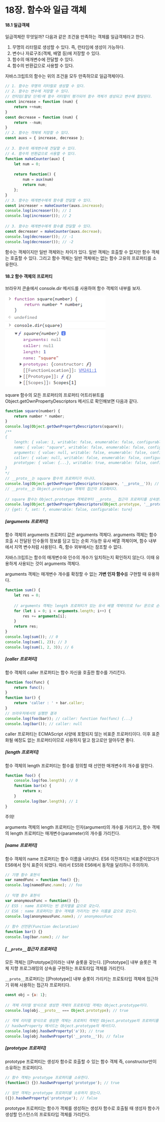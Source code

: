 # 18장. 함수와 일급 객체

#### 18.1 일급객체

일급객체란 무엇일까? 다음과 같은 조건을 만족하는 객체를 일급객체라고 한다.

1. 무명의 리터럴로 생성할 수 있다. 즉, 런타임에 생성이 가능하다.
2. 변수나 자료구조(객체, 배열 등)에 저장할 수 있다.
3. 함수의 매개변수에 전달할 수 있다.
4. 함수의 반환값으로 사용할 수 있다.

자바스크립트의 함수는 위의 조건을 모두 만족하므로 일급객체이다.

```javascript
// 1. 함수는 무명의 리터럴로 생성할 수 있다.
// 2. 함수는 변수에 저장할 수 있다.
// 런타임(할당 단계)에 함수 리터럴이 평가되어 함수 객체가 생성되고 변수에 할당된다.
const increase = function (num) {
    return ++num;
}
const decrease = function (num) {
    return --num;
}
// 2. 함수는 객체에 저장할 수 있다.
const auxs = { increase, decrease };

// 3. 함수의 매개변수에 전달할 수 있다.
// 4. 함수의 반환값으로 사용할 수 있다.
function makeCounter(aux) {
    let num = 0;
    
    return function() {
        num = aux(num)
        return num;
    };
}
// 3. 함수는 매개변수에게 함수를 전달할 수 있다.
const increaser = makeCounter(auxs.increase);
console.log(increaser()); // 1
console.log(increaser()); // 2

// 3. 함수는 매개변수에게 함수를 전달할 수 있다.
const decreaser = makeCounter(auxs.decreae);
console.log(decreaser()); // -1
console.log(decreaser()); // -2
```

함수는 객체이지만 일반 객체와는 차이가 있다. 일반 객체는 호출할 수 없지만 함수 객체는 호출할 수 있다. 그리고 함수 객체는 일반 객체에는 없는 함수 고유의 프로퍼티를 소유한다.

#### 18.2 함수 객체의 프로퍼티

브라우저 콘솔에서 console.dir 메서드를 사용하여 함수 객체의 내부를 보자.

![함수 객체의 프로퍼티](./image/function_property.png)

square 함수의 모든 프로퍼티의 프로퍼티 어트리뷰트를 Object.getOwnPropertyDescriptors 메서드로 확인해보면 다음과 같다.

```javascript
function square(number) {
    return number * number;
}
console.log(Object.getOwnPropertyDescriptors(square));
/**
{
	length: { value: 1, writable: false, enumerable: false, configurable: true },
	name: { value: "square", writable: false, enumerable: false, configurable: true },
	arguments: { value: null, writable: false, enumerable: false, configurable: false },
	caller: { value: null, writable: false, enumerable: false, configurable: false },
	prototype: { value: {...}, writable: true, enumerable: false, configurable: false }
}
*/
// __proto__는 square 함수의 프로퍼티가 아니다.
console.log(Object.getOwnPropertyDescriptors(square, '__proto__')); // undefined
// __proto__는 Object.prototype 객체의 접근자 프로퍼티다.

// square 함수는 Object.prototype 객체로부터 __proto__ 접근자 프로퍼티를 상속받는다.
console.log(Object.getOwnPropertyDescriptors(Object.prototype, '__proto__')) 
// {get: f, set: f, enumerable: false, configurable: ture}
```

##### **[arguments 프로퍼티]**

함수 객체의 arguments 프로퍼티 값은 arguments 객체다. arguments 객체는 함수 호출 시 전달된 인수들의 정보를 담고 있는 순회 가능한 유사 배열 객체이며, 함수 내부에서 지역 변수처럼 사용된다. 즉, 함수 외부에서는 참조할 수 없다.

자바스크립트는 함수의 매개변수와 인수의 개수가 일치하는지 확인하지 않는다. 이때 유용하게 사용되는 것이 arguments 객체다.

arguments 객체는 매개변수 개수를 확정할 수 없는 **가변 인자 함수**를 구현할 때 유용하다.

```javascript
function sum() {
    let res = 0;
    
    // arguments 객체는 length 프로퍼티가 있는 유사 배열 객체이므로 for 문으로 순회할 수 있다.
    for (let i = 0; i < arguments.length; i++) {
        res += arguments[i];
    }
    return res;
}
console.log(sum()); // 0
console.log(sum(1, 2)); // 3
console.log(sum(1, 2, 3)); // 6
```

##### **[caller 프로퍼티]**

함수 객체의 caller 프로퍼티는 함수 자신을 호출한 함수를 가리킨다.

```javascript
function foo(func) {
    return func();
}
function bar() {
    return 'caller : ' + bar.caller;
}
// 브라우저에서의 실행한 결과
console.log(foo(bar)); // caller: function foo(func) {...}
console.log(bar()); // caller: null
```

caller 프로퍼티는 ECMAScript 사양에 포함되지 않는 비표준 프로퍼티이다. 이후 표준화될 예정도 없는 프로퍼티이므로 사용하지 말고 참고로만 알아두면 좋다.

##### **[length 프로퍼티]**

함수 객체의 length 프로퍼티는 함수를 정의할 때 선언한 매개변수의 개수를 말한다.

```javascript
function foo() {
    console.log(foo.length); // 0
    function bar(x) {
        return x;
    }
    console.log(bar.length); // 1
}
```

주의! 

arguments 객체의 length 프로퍼티는 인자(argument)의 개수를 가리키고, 함수 객체의 length 프로퍼티는 매개변수(parameter)의 개수를 가리킨다.

##### **[name 프로퍼티]**

함수 객체의 name 프로퍼티는 함수 이름을 나타낸다. ES6 이전까지는 비표준이었다가 ES6에서 정식 표준이 되었다. 따라서 ES5와 ES6에서 동작을 달리하니 주의하자.

```javascript
// 기명 함수 표현식
var namedFunc = function foo() {};
console.log(namedFunc.name); // foo

// 익명 함수 표현식
var anonymousFunc = function() {};
// ES5 : name 프로퍼티는 빈 문자열을 값으로 갖는다.
// ES6 : name 프로퍼티는 함수 객체를 가리키는 변수 이름을 값으로 갖는다.
console.log(anonymousFunc.name); // anonymousFunc

// 함수 선언문(Function declaration)
function bar() {}
console.log(bar.name); // bar
```

##### **[`__proto__`접근자 프로퍼티]**

모든 객체는 [[Prototype]]이라는 내부 슬롯을 갖는다. [[Prototype]] 내부 슬롯은 객체 지향 프로그래밍의 상속을 구현하는 프로토타입 객체를 가리킨다.

`__proto__`프로퍼티는 [[Prototype]] 내부 슬롯이 가리키는 프로토타입 객체에 접근하기 위해 사용하는 접근자 프로퍼티다.

```javascript
const obj = {a: 1};
 
// 객체 리터럴 방식으로 생성한 객체의 프로토타입 객체는 Object.prototype이다.
console.log(obj.__proto__ === Object.prototype); // true

// 객체 리터럴 방식으로 생성한 객체는 프로퍼티 객체인 Object.prototype의 프로퍼티를 상속받는다.
// hasOwnProperty 메서드는 Object.prototype의 메서드다.
console.log(obj.hasOwnProperty('a')); // true
console.log(obj.hasOwnProperty('__proto__')); // false
```

##### **[prototype 프로퍼티]**

prototype 프로퍼티는 생성자 함수로 호출할 수 있는 함수 객체 즉, constructor만이 소유하는 프로퍼티다.

```javascript
// 함수 객체는 prototype 프로퍼티를 소유한다.
(function() {}).hasOwnProperty('prototype'); // true

// 일반 객체는 prototype 프로퍼티를 소유하지 않는다.
({}).hasOwnProperty('prototype'); // false
```

prototype 프로퍼티는 함수가 객체를 생성하는 생성자 함수로 호출될 때 생성자 함수가 생성할 인스턴스의 프로토타입 객체를 가리킨다.